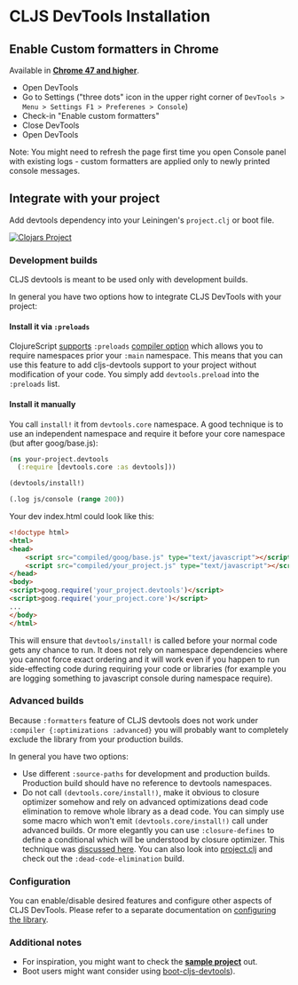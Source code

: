 # CLJS DevTools Installation

## Enable Custom formatters in Chrome

Available in [**Chrome 47 and higher**](http://googlechromereleases.blogspot.cz/2015/12/stable-channel-update.html).

  * Open DevTools
  * Go to Settings ("three dots" icon in the upper right corner of `DevTools > Menu > Settings F1 > Preferenes > Console`)
  * Check-in "Enable custom formatters"
  * Close DevTools
  * Open DevTools

Note: You might need to refresh the page first time you open Console panel with existing logs - custom formatters are applied
only to newly printed console messages.

## Integrate with your project

Add devtools dependency into your Leiningen's `project.clj` or boot file. 

[![Clojars Project](https://img.shields.io/clojars/v/binaryage/devtools.svg)](https://clojars.org/binaryage/devtools)

### Development builds

CLJS devtools is meant to be used only with development builds. 

In general you have two options how to integrate CLJS DevTools with your project: 

#### Install it via `:preloads`

ClojureScript [supports](http://dev.clojure.org/jira/browse/CLJS-1688) `:preloads` [compiler option](https://github.com/clojure/clojurescript/wiki/Compiler-Options#preloads) 
which allows you to require namespaces prior your `:main` namespace. This means that you can use this feature to add cljs-devtools support 
to your project without modification of your code. You simply add `devtools.preload` into the `:preloads` list.

#### Install it manually

You call `install!` it from `devtools.core` namespace.
A good technique is to use an independent namespace and require it before your core namespace (but after goog/base.js):

```clojure
(ns your-project.devtools
  (:require [devtools.core :as devtools]))

(devtools/install!)

(.log js/console (range 200))
```

Your dev index.html could look like this:

```html
<!doctype html>
<html>
<head>
    <script src="compiled/goog/base.js" type="text/javascript"></script>
    <script src="compiled/your_project.js" type="text/javascript"></script>
</head>
<body>
<script>goog.require('your_project.devtools')</script>
<script>goog.require('your_project.core')</script>
...
</body>
</html>
```

This will ensure that `devtools/install!` is called before your normal code gets any chance to run. It does not rely on
namespace dependencies where you cannot force exact ordering and it will work even if you happen to run side-effecting code
during requiring your code or libraries (for example you are logging something to javascript console during namespace require).

### Advanced builds

Because `:formatters` feature of CLJS devtools does not work under `:compiler {:optimizations :advanced}` you will
 probably want to completely exclude the library from your production builds.

In general you have two options:

  - Use different `:source-paths` for development and production builds. Production build should have no reference to devtools namespaces.
  - Do not call `(devtools.core/install!)`, make it obvious to closure optimizer somehow and rely on advanced optimizations dead code elimination
  to remove whole library as a dead code. You can simply use some macro which won't emit `(devtools.core/install!)` call under advanced builds.
  Or more elegantly you can use `:closure-defines` to define a conditional which will be understood by closure optimizer. This technique was
  [discussed here](https://github.com/binaryage/cljs-devtools/releases/tag/v0.5.3). You can also look into [project.clj](../project.clj)
  and check out the `:dead-code-elimination` build.

### Configuration

You can enable/disable desired features and configure other aspects of CLJS DevTools. Please refer to a separate documentation
on [configuring the library](https://github.com/binaryage/cljs-devtools/blob/master/docs/configuration.md).
  
### Additional notes
 
* For inspiration, you might want to check the **[sample project](https://github.com/binaryage/cljs-devtools-sample)** out.
* Boot users might want consider using [boot-cljs-devtools](https://github.com/boot-clj/boot-cljs-devtools)).
